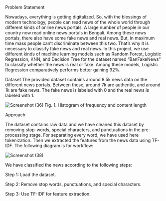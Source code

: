 Problem Statement

Nowadays, everything is getting digitalized. So, with the blessings of modern technology, people can read news of the whole world through different kinds of online news portals. A large number of people in our country now read online news portals in Bengali. Among these news portals, there also have some fake news and real news. But, in maximum time mass people can’t discriminate between this two. That’s why it is necessary to classify fake news and real news. In this project, we use different kinds of machine learning models such as Random Forest, Logistic Regression, KNN, and Decision Tree for the dataset named “BanFakeNews” to classify whether the news is real or fake. Among these models, Logistic Regression comparatively performs better gaining 92%.



Dataset
The provided dataset contains around 8.5k news data on the different news portals. Between these, around 7k are authentic, and around 1k are fake news. The fake news is labeled with 0 and the real news is labeled with 1.


![Screenshot (36)](https://user-images.githubusercontent.com/114852884/214569868-ed335830-6a25-406b-84d8-5092743414d0.png)
 Fig. 1. Histogram of frequency and content length
                                              
                                              
                                              
                        
Approach


 The dataset contains raw data and we have cleaned this dataset by removing stop-words, special characters, and punctuations in the pre-processing stage. For separating every word, we have used here tokenization. Then we extracted the features from the news data using TF-IDF. The following diagram is for workflow:



![Screenshot (38)](https://user-images.githubusercontent.com/114852884/214570316-7ff7d8bc-240c-414d-b8ef-96c6eccbca33.png)


We have classified the news according to the following steps:

Step 1:  Load the dataset.

Step 2:  Remove stop words, punctuations, and special characters.

Step 3:  Use TF-IDF for feature extraction.

   


